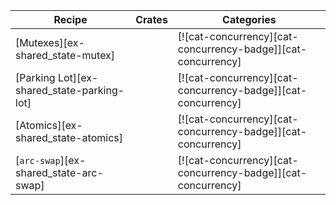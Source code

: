 | Recipe | Crates | Categories |
|---|---|---|
| [Mutexes][ex-shared_state-mutex] |  | [![cat-concurrency][cat-concurrency-badge]][cat-concurrency] |
| [Parking Lot][ex-shared_state-parking-lot] |  | [![cat-concurrency][cat-concurrency-badge]][cat-concurrency] |
| [Atomics][ex-shared_state-atomics] |  | [![cat-concurrency][cat-concurrency-badge]][cat-concurrency] |
| [`arc-swap`][ex-shared_state-arc-swap] |  | [![cat-concurrency][cat-concurrency-badge]][cat-concurrency] |
